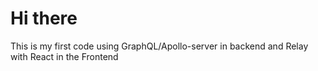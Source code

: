# Hi there

This is my first code using GraphQL/Apollo-server in backend and Relay with React in the Frontend